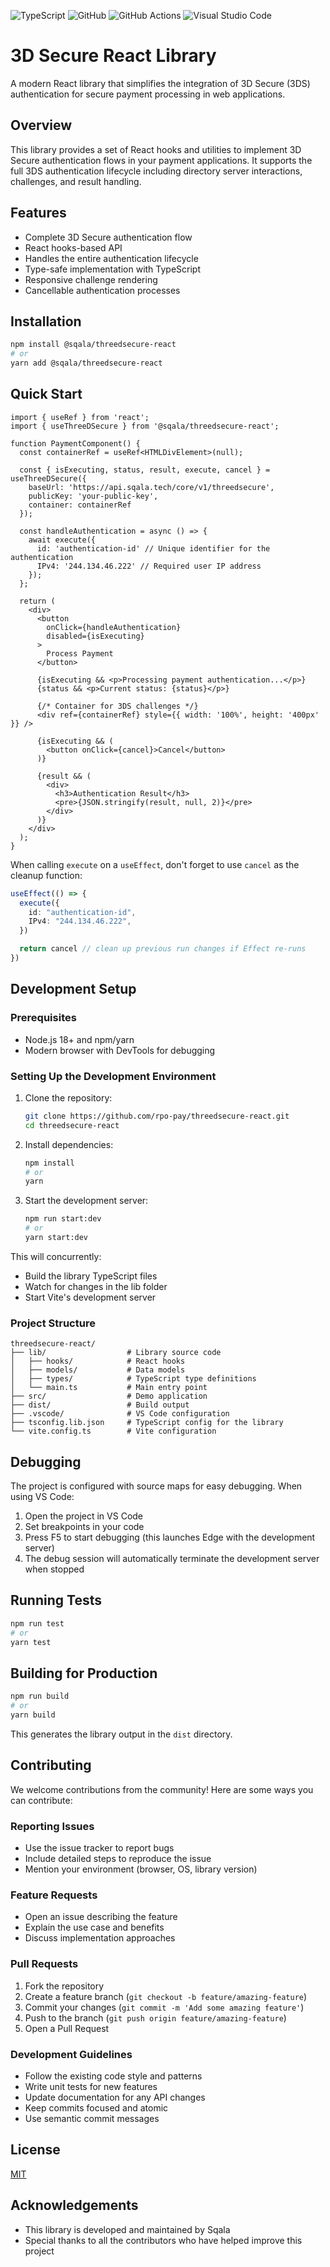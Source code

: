 ![TypeScript](https://img.shields.io/badge/typescript-%23007ACC.svg?style=for-the-badge&logo=typescript&logoColor=white)
![GitHub](https://img.shields.io/badge/github-%23121011.svg?style=for-the-badge&logo=github&logoColor=white)
![GitHub Actions](https://img.shields.io/badge/github%20actions-%232671E5.svg?style=for-the-badge&logo=githubactions&logoColor=white)
![Visual Studio Code](https://img.shields.io/badge/Visual%20Studio%20Code-0078d7.svg?style=for-the-badge&logo=visual-studio-code&logoColor=white)


# 3D Secure React Library

A modern React library that simplifies the integration of 3D Secure (3DS) authentication for secure payment processing in web applications.

## Overview

This library provides a set of React hooks and utilities to implement 3D Secure authentication flows in your payment applications. It supports the full 3DS authentication lifecycle including directory server interactions, challenges, and result handling.

## Features

- Complete 3D Secure authentication flow
- React hooks-based API
- Handles the entire authentication lifecycle
- Type-safe implementation with TypeScript
- Responsive challenge rendering
- Cancellable authentication processes

## Installation

```bash
npm install @sqala/threedsecure-react
# or
yarn add @sqala/threedsecure-react
```

## Quick Start

```tsx
import { useRef } from 'react';
import { useThreeDSecure } from '@sqala/threedsecure-react';

function PaymentComponent() {
  const containerRef = useRef<HTMLDivElement>(null);
  
  const { isExecuting, status, result, execute, cancel } = useThreeDSecure({
    baseUrl: 'https://api.sqala.tech/core/v1/threedsecure',
    publicKey: 'your-public-key',
    container: containerRef
  });

  const handleAuthentication = async () => {
    await execute({
      id: 'authentication-id' // Unique identifier for the authentication
      IPv4: '244.134.46.222' // Required user IP address
    });
  };

  return (
    <div>
      <button 
        onClick={handleAuthentication}
        disabled={isExecuting}
      >
        Process Payment
      </button>
      
      {isExecuting && <p>Processing payment authentication...</p>}
      {status && <p>Current status: {status}</p>}
      
      {/* Container for 3DS challenges */}
      <div ref={containerRef} style={{ width: '100%', height: '400px' }} />
      
      {isExecuting && (
        <button onClick={cancel}>Cancel</button>
      )}
      
      {result && (
        <div>
          <h3>Authentication Result</h3>
          <pre>{JSON.stringify(result, null, 2)}</pre>
        </div>
      )}
    </div>
  );
}
```

When calling `execute` on a `useEffect`, don't forget to use `cancel` as the cleanup function:

```ts
useEffect(() => {
  execute({
    id: "authentication-id",
    IPv4: "244.134.46.222",
  })

  return cancel // clean up previous run changes if Effect re-runs
})
```

## Development Setup

### Prerequisites

- Node.js 18+ and npm/yarn
- Modern browser with DevTools for debugging

### Setting Up the Development Environment

1. Clone the repository:
   ```bash
   git clone https://github.com/rpo-pay/threedsecure-react.git
   cd threedsecure-react
   ```

2. Install dependencies:
   ```bash
   npm install
   # or
   yarn
   ```

3. Start the development server:
   ```bash
   npm run start:dev
   # or
   yarn start:dev
   ```

This will concurrently:
- Build the library TypeScript files
- Watch for changes in the lib folder
- Start Vite's development server

### Project Structure

```
threedsecure-react/
├── lib/                  # Library source code
│   ├── hooks/            # React hooks
│   ├── models/           # Data models
│   ├── types/            # TypeScript type definitions
│   └── main.ts           # Main entry point
├── src/                  # Demo application
├── dist/                 # Build output
├── .vscode/              # VS Code configuration
├── tsconfig.lib.json     # TypeScript config for the library
└── vite.config.ts        # Vite configuration
```

## Debugging

The project is configured with source maps for easy debugging. When using VS Code:

1. Open the project in VS Code
2. Set breakpoints in your code
3. Press F5 to start debugging (this launches Edge with the development server)
4. The debug session will automatically terminate the development server when stopped

## Running Tests

```bash
npm run test
# or
yarn test
```

## Building for Production

```bash
npm run build
# or
yarn build
```

This generates the library output in the `dist` directory.

## Contributing

We welcome contributions from the community! Here are some ways you can contribute:

### Reporting Issues

- Use the issue tracker to report bugs
- Include detailed steps to reproduce the issue
- Mention your environment (browser, OS, library version)

### Feature Requests

- Open an issue describing the feature
- Explain the use case and benefits
- Discuss implementation approaches

### Pull Requests

1. Fork the repository
2. Create a feature branch (`git checkout -b feature/amazing-feature`)
3. Commit your changes (`git commit -m 'Add some amazing feature'`)
4. Push to the branch (`git push origin feature/amazing-feature`)
5. Open a Pull Request

### Development Guidelines

- Follow the existing code style and patterns
- Write unit tests for new features
- Update documentation for any API changes
- Keep commits focused and atomic
- Use semantic commit messages

## License

[MIT](LICENSE)

## Acknowledgements

- This library is developed and maintained by Sqala
- Special thanks to all the contributors who have helped improve this project